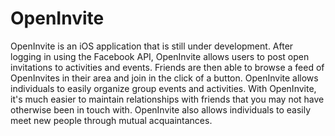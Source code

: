 # OpenInvite
OpenInvite is an iOS application that is still under development.  After logging in using the Facebook API, OpenInvite allows users to post open invitations to activities and events. Friends are then able to browse a feed of OpenInvites in their area and join in the click of a button.  OpenInvite allows individuals to easily organize group events and activities. With OpenInvite, it's much easier to maintain relationships with friends that you may not have otherwise been in touch with. OpenInvite also allows individuals to easily meet new people through mutual acquaintances. 
